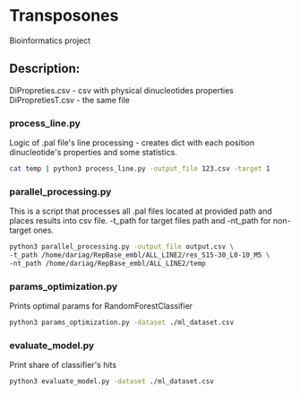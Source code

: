 # Transposones
Bioinformatics project
## Description:
DiPropreties.csv - csv with physical dinucleotides properties
DiPropretiesT.csv - the same file
### process_line.py
Logic of .pal file's line processing - creates dict with each position dinucleotide's properties and some statistics.
```bash
cat temp | python3 process_line.py -output_file 123.csv -target 1
```
### parallel_processing.py
This is a script that processes all .pal files located at provided path and places results into csv file.
-t_path for target files path and -nt_path for non-target ones.
```bash
python3 parallel_processing.py -output_file output.csv \
-t_path /home/dariag/RepBase_embl/ALL_LINE2/res_S15-30_L0-10_M5 \
-nt_path /home/dariag/RepBase_embl/ALL_LINE2/temp
```
### params_optimization.py
Prints optimal params for RandomForestClassifier
```bash
python3 params_optimization.py -dataset ./ml_dataset.csv
```
### evaluate_model.py
Print share of classifier's hits
```bash
python3 evaluate_model.py -dataset ./ml_dataset.csv
```
